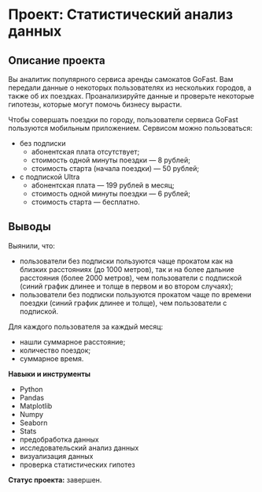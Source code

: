 # Проект: Статистический анализ данных

## Описание проекта
Вы аналитик популярного сервиса аренды самокатов GoFast. Вам передали данные о некоторых пользователях из нескольких городов, а также об их поездках. Проанализируйте данные и проверьте некоторые гипотезы, которые могут помочь бизнесу вырасти.

Чтобы совершать поездки по городу, пользователи сервиса GoFast пользуются мобильным приложением. Сервисом можно пользоваться:
- без подписки
    - абонентская плата отсутствует;
    - стоимость одной минуты поездки — 8 рублей;
    - стоимость старта (начала поездки) — 50 рублей;
- с подпиской Ultra
    - абонентская плата — 199 рублей в месяц;
    - стоимость одной минуты поездки — 6 рублей;
    - стоимость старта — бесплатно.

## Выводы
Выянили, что:
 - пользователи без подписки пользуются чаще прокатом как на близких расстояниях (до 1000 метров), так и на более дальние расстояния (более 2000 метров), чем пользователи с подпиской (синий график длинее и толще в первом и во втором случаях);
 - пользователи без подписки пользуются прокатом чаще по времени поездки (синий график длинее и толще),  чем пользователи с подпиской.

Для каждого пользователя за каждый месяц:
 - нашли суммарное расстояние;
 - количество поездок;
 - суммарное время.

**Навыки и инструменты**

- Python
- Pandas
- Matplotlib
- Numpy
- Seaborn
- Stats
- предобработка данных
- исследовательский анализ данных
- визуализация данных
- проверка статистических гипотез

**Статус проекта:** завершен.
